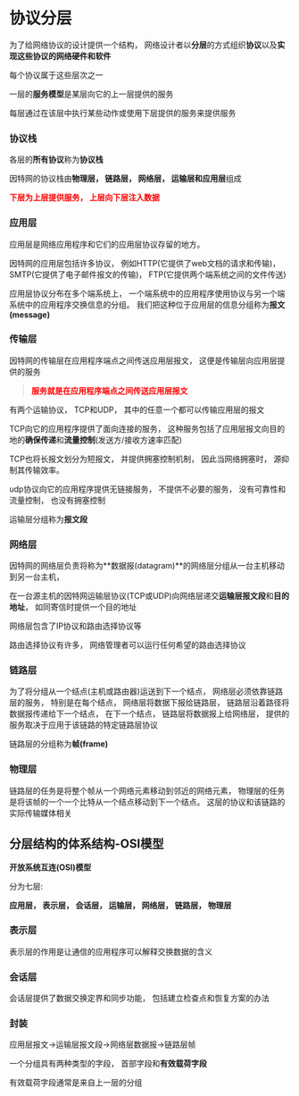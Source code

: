 # 协议分层

为了给网络协议的设计提供一个结构， 网络设计者以**分层**的方式组织**协议**以及**实现这些协议的网络硬件和软件**

每个协议属于这些层次之一



一层的**服务模型**是某层向它的上一层提供的服务

每层通过在该层中执行某些动作或使用下层提供的服务来提供服务



### 协议栈

各层的**所有协议**称为**协议栈**

因特网的协议栈由**物理层， 链路层， 网络层， 运输层和应用层**组成



<p><strong style="color: #ff0000">下层为上层提供服务， 上层向下层注入数据</strong></p>

### 应用层

应用层是网络应用程序和它们的应用层协议存留的地方。 

因特网的应用层包括许多协议， 例如HTTP(它提供了web文档的请求和传输)， SMTP(它提供了电子邮件报文的传输)， FTP(它提供两个端系统之间的文件传送)



应用层协议分布在多个端系统上， 一个端系统中的应用程序使用协议与另一个端系统中的应用程序交换信息的分组。 我们把这种位于应用层的信息分组称为**报文(message)**



### 传输层

因特网的传输层在应用程序端点之间传送应用层报文， 这便是传输层向应用层提供的服务

><p style="color: #ff0000"><strong>服务就是在应用程序端点之间传送应用层报文</strong></p>

有两个运输协议， TCP和UDP， 其中的任意一个都可以传输应用层的报文



TCP向它的应用程序提供了面向连接的服务， 这种服务包括了应用层报文向目的地的**确保传递**和**流量控制**(发送方/接收方速率匹配)



TCP也将长报文划分为短报文， 并提供拥塞控制机制， 因此当网络拥塞时， 源抑制其传输效率。 



udp协议向它的应用程序提供无链接服务， 不提供不必要的服务， 没有可靠性和流量控制， 也没有拥塞控制



运输层分组称为**报文段**



### 网络层

因特网的网络层负责将称为**数据报(datagram)**的网络层分组从一台主机移动到另一台主机， 

在一台源主机的因特网运输层协议(TCP或UDP)向网络层递交**运输层报文段**和**目的地址**， 如同寄信时提供一个目的地址



网络层包含了IP协议和路由选择协议等

路由选择协议有许多， 网络管理者可以运行任何希望的路由选择协议



### 链路层

为了将分组从一个结点(主机或路由器)运送到下一个结点， 网络层必须依靠链路层的服务， 特别是在每个结点， 网络层将数据下报给链路层， 链路层沿着路径将数据报传递给下一个结点， 在下一个结点， 链路层将数据报上给网络层， 提供的服务取决于应用于该链路的特定链路层协议



链路层的分组称为**帧(frame)**



### 物理层

链路层的任务是将整个帧从一个网络元素移动到邻近的网络元素， 物理层的任务是将该帧的一个一个比特从一个结点移动到下一个结点。 这层的协议和该链路的实际传输媒体相关



## 分层结构的体系结构-OSI模型

**开放系统互连(OSI)模型**



分为七层:

**应用层， 表示层， 会话层， 运输层， 网络层， 链路层， 物理层**



### 表示层

表示层的作用是让通信的应用程序可以解释交换数据的含义



### 会话层

会话层提供了数据交换定界和同步功能， 包括建立检查点和恢复方案的办法



### 封装

应用层报文->运输层报文段->网络层数据报->链路层帧

一个分组具有两种类型的字段， 首部字段和**有效载荷字段**

有效载荷字段通常是来自上一层的分组